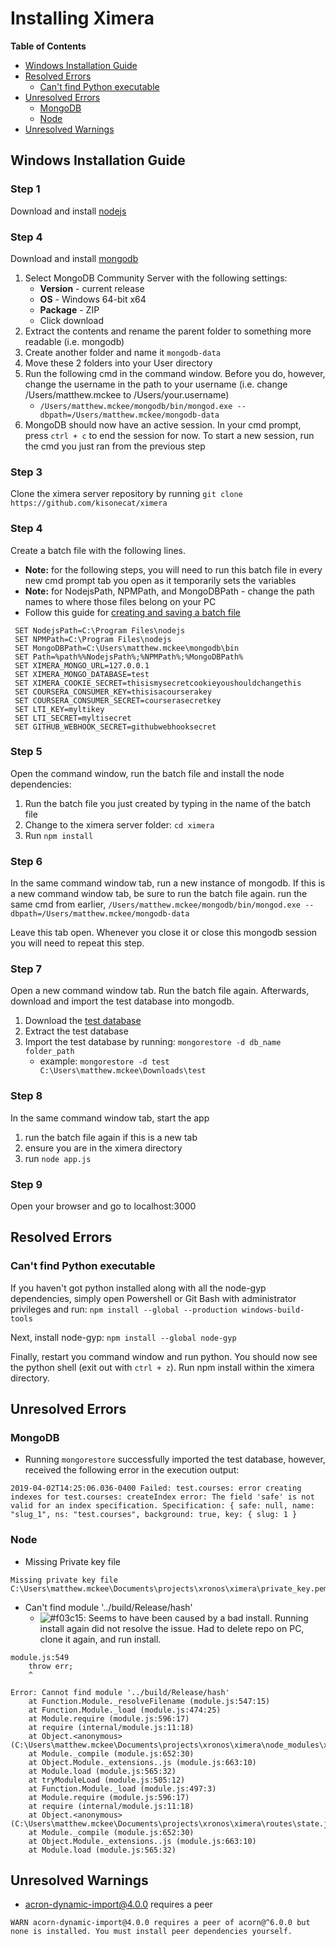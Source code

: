 # Installing Ximera
**Table of Contents**
* [Windows Installation Guide](#user-content-windows-installation-guide)
* [Resolved Errors](#user-content-common-Errors)
   * [Can't find Python executable](#user-content-cant-find-python-executable)
* [Unresolved Errors](#user-content-unresolved-errors)
  * [MongoDB](#user-content-mongodb)
  * [Node](#user-content-node)
* [Unresolved Warnings](#user-content-unresolved-warnings)

## Windows Installation Guide

### Step 1
Download and install [nodejs](https://nodejs.org/en/)

### Step 4
Download and install [mongodb](https://www.mongodb.com/download-center/community)
   1. Select MongoDB Community Server with the following settings:
      * **Version** - current release
      * **OS** - Windows 64-bit x64
      * **Package** - ZIP
      * Click download
   2. Extract the contents and rename the parent folder to something more readable (i.e. mongodb)
   3. Create another folder and name it `mongodb-data`
   4. Move these 2 folders into your User directory
   5. Run the following cmd in the command window. Before you do, however, change the username in the path to your username (i.e. change /Users/matthew.mckee to /Users/your.username)
      * `/Users/matthew.mckee/mongodb/bin/mongod.exe --dbpath=/Users/matthew.mckee/mongodb-data`
   6. MongoDB should now have an active session. In your cmd prompt, press `ctrl + c` to end the session for now. To start a new session, run the cmd you just ran from the previous step
   
### Step 3
Clone the ximera server repository by running `git clone https://github.com/kisonecat/ximera`

### Step 4
Create a batch file with the following lines.

  * **Note:** for the following steps, you will need to run this batch file in every new cmd prompt tab you open as it temporarily sets the variables
  * **Note:** for NodejsPath, NPMPath, and MongoDBPath - change the path names to where those files belong on your PC
  * Follow this guide for [creating and saving a batch file](https://www.tutorialspoint.com/batch_script/batch_script_files.htm)

```
 SET NodejsPath=C:\Program Files\nodejs
 SET NPMPath=C:\Program Files\nodejs
 SET MongoDBPath=C:\Users\matthew.mckee\mongodb\bin
 SET Path=%path%%NodejsPath%;%NPMPath%;%MongoDBPath%
 SET XIMERA_MONGO_URL=127.0.0.1
 SET XIMERA_MONGO_DATABASE=test
 SET XIMERA_COOKIE_SECRET=thisismysecretcookieyoushouldchangethis
 SET COURSERA_CONSUMER_KEY=thisisacourserakey
 SET COURSERA_CONSUMER_SECRET=courserasecretkey
 SET LTI_KEY=myltikey
 SET LTI_SECRET=myltisecret
 SET GITHUB_WEBHOOK_SECRET=githubwebhooksecret
```

### Step 5
Open the command window, run the batch file and install the node dependencies:
  1. Run the batch file you just created by typing in the name of the batch file
  1. Change to the ximera server folder: `cd ximera`
  1. Run `npm install`

### Step 6
In the same command window tab, run a new instance of mongodb. If this is a new command window tab, be sure to run the batch file again. run the same cmd from earlier, `/Users/matthew.mckee/mongodb/bin/mongod.exe --dbpath=/Users/matthew.mckee/mongodb-data`

Leave this tab open. Whenever you close it or close this mongodb session you will need to repeat this step.

### Step 7
Open a new command window tab. Run the batch file again. Afterwards, download and import the test database into mongodb.
   1. Download the [test database](https://drive.google.com/file/d/0B-Xh-RAGRDU8WHAxeUJfVGpTSk0/edit)
   1. Extract the test database
   1. Import the test database by running: `mongorestore -d db_name folder_path`
      * example: `mongorestore -d test C:\Users\matthew.mckee\Downloads\test`

### Step 8
In the same command window tab, start the app
   1. run the batch file again if this is a new tab
   1. ensure you are in the ximera directory
   1. run `node app.js`
   
### Step 9
Open your browser and go to localhost:3000

## Resolved Errors
### Can't find Python executable
If you haven't got python installed along with all the node-gyp dependencies, simply open Powershell or Git Bash with administrator privileges and run: `npm install --global --production windows-build-tools`

Next, install node-gyp: `npm install --global node-gyp`

Finally, restart you command window and run python. You should now see the python shell (exit out with `ctrl + z`). Run npm install within the ximera directory.

## Unresolved Errors
### MongoDB

* Running `mongorestore` successfully imported the test database, however, received the following error in the execution output:
```
2019-04-02T14:25:06.036-0400 Failed: test.courses: error creating indexes for test.courses: createIndex error: The field 'safe' is not valid for an index specification. Specification: { safe: null, name: "slug_1", ns: "test.courses", background: true, key: { slug: 1 }
```

### Node

* Missing Private key file
```
Missing private key file C:\Users\matthew.mckee\Documents\projects\xronos\ximera\private_key.pem
```

* Can't find module '../build/Release/hash'
  * ![#f03c15](RESOLVED): Seems to have been caused by a bad install. Running install again did not resolve the issue. Had to delete repo on PC, clone it again, and run install.
```
module.js:549
    throw err;
    ^

Error: Cannot find module '../build/Release/hash'
    at Function.Module._resolveFilename (module.js:547:15)
    at Function.Module._load (module.js:474:25)
    at Module.require (module.js:596:17)
    at require (internal/module.js:11:18)
    at Object.<anonymous> (C:\Users\matthew.mckee\Documents\projects\xronos\ximera\node_modules\xxhash\lib\xxhash.js:4:13)
    at Module._compile (module.js:652:30)
    at Object.Module._extensions..js (module.js:663:10)
    at Module.load (module.js:565:32)
    at tryModuleLoad (module.js:505:12)
    at Function.Module._load (module.js:497:3)
    at Module.require (module.js:596:17)
    at require (internal/module.js:11:18)
    at Object.<anonymous> (C:\Users\matthew.mckee\Documents\projects\xronos\ximera\routes\state.js:11:14)
    at Module._compile (module.js:652:30)
    at Object.Module._extensions..js (module.js:663:10)
    at Module.load (module.js:565:32)
```

## Unresolved Warnings
* acron-dynamic-import@4.0.0 requires a peer
```
WARN acorn-dynamic-import@4.0.0 requires a peer of acorn@^6.0.0 but none is installed. You must install peer dependencies yourself.
```
